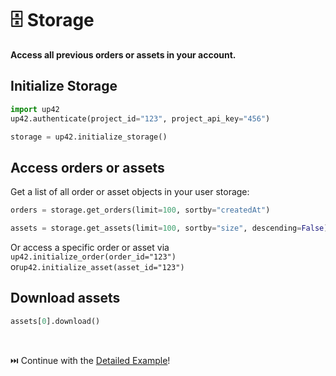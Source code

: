 # :file_cabinet: Storage

**Access all previous orders or assets in your account.**

## Initialize Storage

```python
import up42
up42.authenticate(project_id="123", project_api_key="456")

storage = up42.initialize_storage()
```

## Access orders or assets

Get a list of all order or asset objects in your user storage:

```python
orders = storage.get_orders(limit=100, sortby="createdAt")
```

```python
assets = storage.get_assets(limit=100, sortby="size", descending=False)
```

Or access a specific order or asset via `up42.initialize_order(order_id="123")` or`up42.initialize_asset(asset_id="123")`   

## Download assets

```python
assets[0].download()
```

<br>

⏭️ Continue with the [Detailed Example](https://sdk.up42.com/guides/detailed-example/)!
